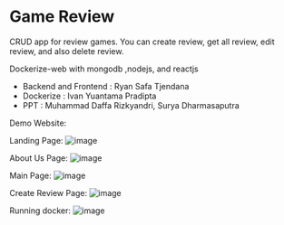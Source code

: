 # Game Review
CRUD app for review games. You can create review, get all review, edit review, and also delete review.

Dockerize-web with mongodb ,nodejs, and reactjs
- Backend and Frontend : Ryan Safa Tjendana
- Dockerize : Ivan Yuantama Pradipta
- PPT : Muhammad Daffa Rizkyandri, Surya Dharmasaputra

Demo Website:

Landing Page:
![image](https://github.com/ryansatj/Game-Review/assets/134668057/86449cca-07fd-4e79-bc98-bd86955f77a7)

About Us Page:
![image](https://github.com/ryansatj/Game-Review/assets/134668057/da8c9aa5-28a1-47b4-9c4f-6c1242e235b2)

Main Page:
![image](https://github.com/ryansatj/Game-Review/assets/134668057/5f8a9aa4-9b6c-49d0-8ceb-6cb10192ab3b)

Create Review Page:
![image](https://github.com/ryansatj/Game-Review/assets/134668057/ad846cb4-0f8f-4a60-b819-c6bc06860096)

Running docker:
![image](https://github.com/IvanYuantama/Dockerize-web/assets/123520791/457eb6de-43a5-468f-b136-cd33d393cc53)
